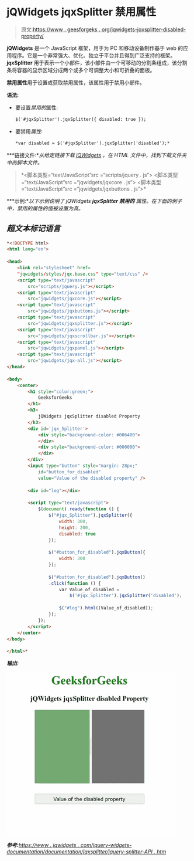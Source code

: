 # jQWidgets jqxSplitter 禁用属性

> 原文:[https://www . geesforgeks . org/jqwidgets-jqxsplitter-disabled-property/](https://www.geeksforgeeks.org/jqwidgets-jqxsplitter-disabled-property/)

**jQWidgets** 是一个 JavaScript 框架，用于为 PC 和移动设备制作基于 web 的应用程序。它是一个非常强大、优化、独立于平台并且得到广泛支持的框架。 **jqxSplitter** 用于表示一个小部件，该小部件由一个可移动的分割条组成，该分割条将容器的显示区域分成两个或多个可调整大小和可折叠的面板。

**禁用属性**用于设置或获取禁用属性，该属性用于禁用小部件。

**语法:**

*   要设置*禁用的*属性:

    ```html
    $('#jqxSplitter').jqxSplitter({ disabled: true });
    ```

*   要禁用*属性:*

    ```html
    *var disabled = $('#jqxSplitter').jqxSplitter('disabled');*
    ```

***链接文件:**从给定链接下载 [jQWidgets](https://www.jqwidgets.com/download/) 。在 HTML 文件中，找到下载文件夹中的脚本文件。*

> <link rel="”stylesheet”" href="”jqwidgets/styles/jqx.base.css”" type="”text/css”/"> *<脚本类型=“text/JavaScript”src =“scripts/jquery . js”></script>
> <脚本类型=“text/JavaScript”src =“jqwidgets/jqxcore . js”></script>
> <脚本类型=“text/JavaScript”src =“jqwidgets/jqxbuttons . js”>*

***示例:**以下示例说明了 jQWidgets **jqxSplitter 禁用的** 属性。在下面的例子中，*禁用的*属性的值被设置为真。*

## *超文本标记语言*

```html
*<!DOCTYPE html>
<html lang="en">

<head>
    <link rel="stylesheet" href=
    "jqwidgets/styles/jqx.base.css" type="text/css" />
    <script type="text/javascript" 
        src="scripts/jquery.js"></script>
    <script type="text/javascript" 
        src="jqwidgets/jqxcore.js"></script>
    <script type="text/javascript" 
        src="jqwidgets/jqxbuttons.js"></script>
    <script type="text/javascript" 
        src="jqwidgets/jqxsplitter.js"></script>
    <script type="text/javascript" 
        src="jqwidgets/jqxscrollbar.js"></script>
    <script type="text/javascript" 
        src="jqwidgets/jqxpanel.js"></script>
    <script type="text/javascript" 
        src="jqwidgets/jqx-all.js"></script>
</head>

<body>
    <center>
        <h1 style="color:green;">
            GeeksforGeeks
        </h1>
        <h3>
            jQWidgets jqxSplitter disabled Property
        </h3>
        <div id='jqx_Splitter'>
            <div style="background-color: #006400">
            </div>
            <div style="background-color: #000000">
            </div>
        </div>
        <input type="button" style="margin: 28px;" 
            id="button_for_disabled" 
            value="Value of the disabled property" />

        <div id="log"></div>

        <script type="text/javascript">
            $(document).ready(function () {
                $("#jqx_Splitter").jqxSplitter({
                    width: 300,
                    height: 200,
                    disabled: true
                });

                $("#button_for_disabled").jqxButton({
                    width: 300
                });

                $("#button_for_disabled").jqxButton()
                .click(function () {
                    var Value_of_disabled = 
                        $('#jqx_Splitter').jqxSplitter('disabled');

                    $("#log").html((Value_of_disabled));
                });
            });
        </script>
    </center>
</body>

</html>*
```

***输出:***

*![](img/87255906a7d5d20760105c7dc439167e.png)*

***参考:**[https://www . jqwidgets . com/jquery-widgets-documentation/documentation/jqxsplitter/jquery-splitter-API . htm](https://www.jqwidgets.com/jquery-widgets-documentation/documentation/jqxsplitter/jquery-splitter-api.htm)*